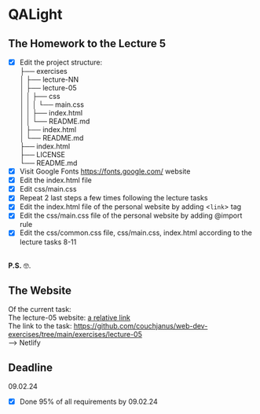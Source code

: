 # QALight
## The Homework to the Lecture 5

- [x] Edit the project structure:<br>
├── exercises<br>
│   ├── lecture-NN<br>
│   ├── lecture-05<br>
│   │   ├── css<br>
│   │   │   └── main.css<br>
│   │   ├── index.html<br>
│   │   └── README.md<br>
│   ├── index.html <br>
│   └── README.md<br>
├── index.html<br>
├── LICENSE<br>
└── README.md<br>
- [x] Visit Google Fonts https://fonts.google.com/ website<br>
- [x] Edit the index.html file <br>
- [x] Edit css/main.css<br>
- [x] Repeat 2 last steps a few times following the lecture tasks<br>
- [x] Edit the index.html file of the personal website by adding <`link`> tag<br>
- [x] Edit the css/main.css file of the personal website by adding @import rule<br>
- [x] Edit the css/common.css file, css/main.css, index.html according to the lecture tasks 8-11
<br><br>

**P.S.** 🤓.

## The Website
Of the current task: <br>
The lecture-05 website: [a relative link](./index.html)<br>
The link to the task: https://github.com/couchjanus/web-dev-exercises/tree/main/exercises/lecture-05
<br />
--> Netlify

## Deadline
09.02.24 <br />

- [x] Done 95% of all requirements by 09.02.24